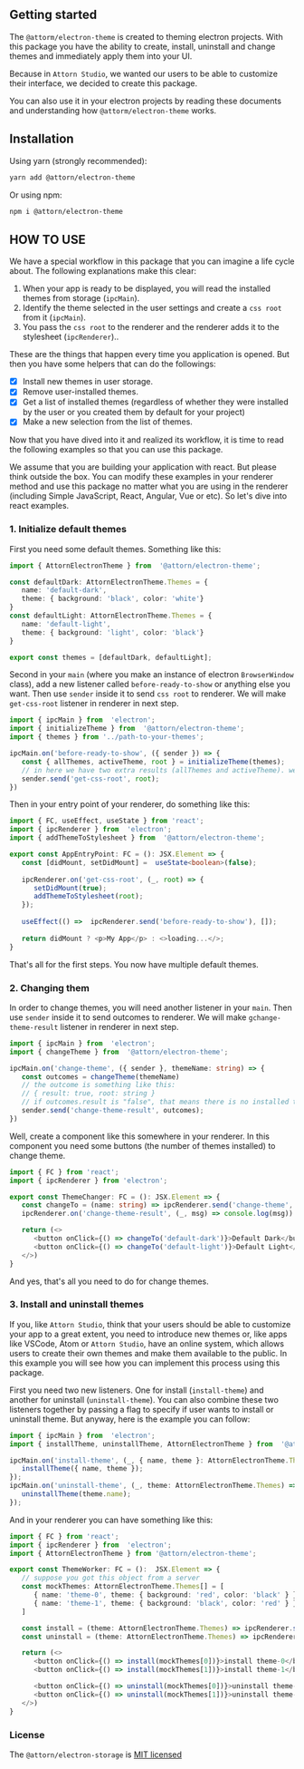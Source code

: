## Getting started

  

The `@attorm/electron-theme` is created to theming  electron projects. With this package you have the ability to create, install, uninstall and change themes and immediately apply them into your UI.  
  
Because in `Attorn Studio`, we wanted our users to be able to customize their interface, we decided to create this package.


You can also use it in your electron projects by reading these documents and understanding how `@attorm/electron-theme` works.

  

## Installation

Using yarn (strongly recommended):

```bash
yarn add @attorn/electron-theme
```

Or using npm:

```bash
npm i @attorn/electron-theme
```

  

  

## HOW TO USE
We have a special workflow in this package that you can imagine a life cycle about. The following explanations make this clear:
1. When your app is ready to be displayed, you will read the installed themes from storage (`ipcMain`).
2. Identify the theme selected in the user settings and create a `css root` from it (`ipcMain`).
3. You pass the `css root` to the renderer and the renderer adds it to the stylesheet (`ipcRenderer`)..

These are the things that happen every time you application is opened. But then you have some helpers that can do the followings:

 - [x] Install new themes in user storage.
 - [x] Remove user-installed themes.
 - [x] Get a list of installed themes (regardless of whether they were installed by the user or you created them by default for your project)
 - [x] Make a new selection from the list of themes.

Now that you have dived into it and realized its workflow, it is time to read the following examples so that you can use this package.

We assume that you are building your application with react. But please think outside the box. You can modify these examples in your renderer method and use this package no matter what you are using in the renderer (including Simple JavaScript, React, Angular, Vue or etc).
So let's dive into react examples.

### 1. Initialize default themes
First you need some default themes. Something like this:
```ts
import { AttornElectronTheme } from  '@attorn/electron-theme';

const defaultDark: AttornElectronTheme.Themes = {
   name: 'default-dark',
   theme: { background: 'black', color: 'white'}
}
const defaultLight: AttornElectronTheme.Themes = {
   name: 'default-light',
   theme: { background: 'light', color: 'black'}
}

export const themes = [defaultDark, defaultLight];
```

Second in your `main` (where you make an instance of electron `BrowserWindow` class), add a new listener called `before-ready-to-show` or anything else you want. 
Then use `sender` inside it to send `css root` to renderer. We will make  `get-css-root` listener in renderer in next step.

```ts
import { ipcMain } from  'electron';
import { initializeTheme } from  '@attorn/electron-theme';
import { themes } from '../path-to-your-themes';

ipcMain.on('before-ready-to-show', ({ sender }) => {
   const { allThemes, activeTheme, root } = initializeTheme(themes);
   // in here we have two extra results (allThemes and activeTheme). we do not use theme in these examples but you can use theme if you want.
   sender.send('get-css-root', root);
})
```
Then in your entry point of your renderer, do something like this:
```ts
import { FC, useEffect, useState } from 'react';
import { ipcRenderer } from  'electron';
import { addThemeToStylesheet } from  '@attorn/electron-theme';

export const AppEntryPoint: FC = (): JSX.Element => {
   const [didMount, setDidMount] =  useState<boolean>(false);
   
   ipcRenderer.on('get-css-root', (_, root) => {
      setDidMount(true);
      addThemeToStylesheet(root);
   });
   
   useEffect(() =>  ipcRenderer.send('before-ready-to-show'), []);
   
   return didMount ? <p>My App</p> : <>loading...</>;
}
```

That's all for the first steps. You now have multiple default themes.

### 2. Changing them
In order to change themes, you will need another listener in your `main`.  Then use `sender` inside it to send outcomes to renderer. We will make  `gchange-theme-result` listener in renderer in next step.

```ts
import { ipcMain } from  'electron';
import { changeTheme } from  '@attorn/electron-theme';

ipcMain.on('change-theme', ({ sender }, themeName: string) => {
   const outcomes = changeTheme(themeName)
   // the outcome is something like this:
   // { result: true, root: string }
   // if outcomes.result is "false", that means there is no installed themes here called "themeName"
   sender.send('change-theme-result', outcomes);
})
```
Well, create a component like this somewhere in your renderer. In this component you need some buttons (the number of themes installed) to change theme.
```ts
import { FC } from 'react';
import { ipcRenderer } from 'electron';

export const ThemeChanger: FC = (): JSX.Element => {
   const changeTo = (name: string) => ipcRenderer.send('change-theme', name);
   ipcRenderer.on('change-theme-result', (_, msg) => console.log(msg))

   return (<>
      <button onClick={() => changeTo('default-dark')}>Default Dark</button>
      <button onClick={() => changeTo('default-light')}>Default Light</button>
   </>)
}
```
And yes, that's all you need to do for change themes.


### 3. Install and uninstall themes
If you, like `Attorn Studio`, think that your users should be able to customize your app to a great extent, you need to introduce new themes or, like apps like VSCode, Atom or `Attorn Studio`, have an online system, which allows users to create their own themes and make them available to the public.
In this example you will see how you can implement this process using this package.

First you need two new listeners. One for install (`install-theme`) and another for uninstall (`uninstall-theme`). You can also combine these two listeners together by passing a flag to specify if user wants to install or uninstall theme. But anyway, here is the example you can follow:

```ts
import { ipcMain } from  'electron';
import { installTheme, uninstallTheme, AttornElectronTheme } from  '@attorn/electron-theme';

ipcMain.on('install-theme', (_, { name, theme }: AttornElectronTheme.Themes) => {
   installTheme({ name, theme });
});
ipcMain.on('uninstall-theme', (_, theme: AttornElectronTheme.Themes) => {
   uninstallTheme(theme.name);
});
```

And in your renderer you can have something like this:
```ts
import { FC } from 'react';
import { ipcRenderer } from  'electron';
import { AttornElectronTheme } from '@attorn/electron-theme';

export const ThemeWorker: FC = ():  JSX.Element => {
   // suppose you got this object from a server
   const mockThemes: AttornElectronTheme.Themes[] = [
      { name: 'theme-0', theme: { background: 'red', color: 'black' } },
      { name: 'theme-1', theme: { background: 'black', color: 'red' } },
   ]

   const install = (theme: AttornElectronTheme.Themes) => ipcRenderer.send('install-theme', theme);
   const uninstall = (theme: AttornElectronTheme.Themes) => ipcRenderer.send('uninstall-theme', theme);

   return (<>
      <button onClick={() => install(mockThemes[0])}>install theme-0</button>
      <button onClick={() => install(mockThemes[1])}>install theme-1</button>

      <button onClick={() => uninstall(mockThemes[0])}>uninstall theme-0</button>
      <button onClick={() => uninstall(mockThemes[1])}>uninstall theme-1</button>
   </>)
}
```

### License

The `@attorn/electron-storage` is [MIT licensed](https://github.com/attorn/-attorn-electron-theme/blob/main/LICENSE)
